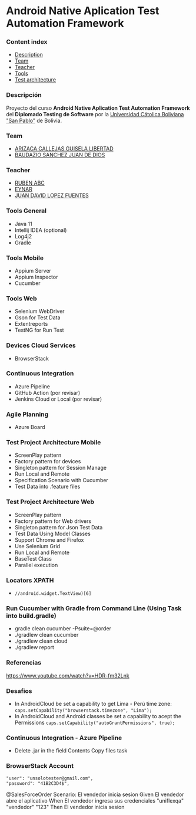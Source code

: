 # Android Native Aplication  Test Automation Framework

### Content index

- [Description](#descripcion)
- [Team](#integrantes)
- [Teacher](#teacher)
- [Tools](#tools)
- [Test architecture](#test-architecture)

### Descripción

Proyecto del curso **Android Native Aplication Test Automation Framework** del **Diplomado Testing de Software**
por la [Universidad Cátolica Boliviana "San Pablo"](https://lpz.ucb.edu.bo/) de Bolivia.

### Team

- [ARIZACA CALLEJAS GUISELA LIBERTAD](https://www.linkedin.com/in/guisela-arizaca/)
- [BAUDAZIO SANCHEZ JUAN DE DIOS](https://www.linkedin.com/in/juandediosbaudaziosanchez/)

### Teacher

- [RUBEN ABC ](https://www.linkedin.com/in/juan-david-lopez/)
- [EYNAR ](https://www.linkedin.com/in/juan-david-lopez/)
- [JUAN DAVID LOPEZ FUENTES](https://www.linkedin.com/in/juan-david-lopez/)

### Tools General

- Java 11
- Intellij IDEA (optional)
- Log4j2
- Gradle

### Tools Mobile

- Appium Server
- Appium Inspector
- Cucumber

### Tools Web

- Selenium WebDriver
- Gson for Test Data
- Extentreports
- TestNG for Run Test

### Devices Cloud Services

- BrowserStack

### Continuous Integration

- Azure Pipeline
- GitHub Action (por revisar)
- Jenkins Cloud or Local (por revisar)

### Agile Planning

- Azure Board

### Test Project Architecture Mobile

- ScreenPlay pattern
- Factory pattern for devices
- Singleton pattern for Session Manage
- Run Local and Remote
- Specification Scenario with Cucumber
- Test Data into .feature files

### Test Project Architecture Web

- ScreenPlay pattern
- Factory pattern for Web drivers
- Singleton pattern for Json Test Data
- Test Data Using Model Classes
- Support Chrome and Firefox
- Use Selenium Grid
- Run Local and Remote
- BaseTest Class
- Parallel execution

### Locators XPATH

- `//android.widget.TextView)[6]`

### Run Cucumber with Gradle from Command Line (Using Task into build.gradle)

- gradle clean cucumber -Psuite=@order
- ./gradlew clean cucumber
- ./gradlew clean cloud
- ./gradlew report

### Referencias

https://www.youtube.com/watch?v=HDR-fm32Lnk

### Desafios 
- In AndroidCloud be set a capability to get Lima - Perú time zone: `caps.setCapability("browserstack.timezone", "Lima");`
- In AndroidCloud and Android classes be set a capability to acept the Permissions `caps.setCapability("autoGrantPermissions", true);`


### Continuous Integration - Azure Pipeline
- Delete .jar in the field Contents Copy files task

### BrowserStack Account
    "user": "unsolotester@gmail.com",
    "password": "41B2C3D4$",

@SalesForceOrder
Scenario: El vendedor inicia sesion
Given El vendedor abre el aplicativo
When El vendedor ingresa sus credenciales "uniflexqa" "vendedor" "123"
Then El vendedor inicia sesion